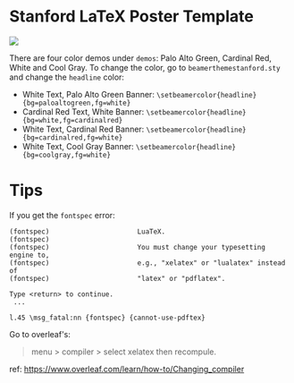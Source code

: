 # Stanford LaTeX Poster Template

![](poster_pic.png)

There are four color demos under `demos`: Palo Alto Green, Cardinal Red, White and Cool Gray. To change the color, go to `beamerthemestanford.sty` and change the `headline` color:

- White Text, Palo Alto Green Banner: `\setbeamercolor{headline}{bg=paloaltogreen,fg=white}`
- Cardinal Red Text, White Banner: `\setbeamercolor{headline}{bg=white,fg=cardinalred}`
- White Text, Cardinal Red Banner: `\setbeamercolor{headline}{bg=cardinalred,fg=white}`
- White Text, Cool Gray Banner: `\setbeamercolor{headline}{bg=coolgray,fg=white}`

# Tips

If you get the `fontspec` error:
```
(fontspec)                      LuaTeX.
(fontspec)                      
(fontspec)                      You must change your typesetting engine to,
(fontspec)                      e.g., "xelatex" or "lualatex" instead of
(fontspec)                      "latex" or "pdflatex".

Type <return> to continue.
 ...                                              
                                                  
l.45 \msg_fatal:nn {fontspec} {cannot-use-pdftex}
```
Go to overleaf's: 
> menu > compiler > select xelatex then recompule.

ref: https://www.overleaf.com/learn/how-to/Changing_compiler
